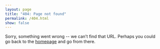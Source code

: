 ```yaml
---
layout: page
title: "404: Page not found"
permalink: /404.html
show: false
---
```


Sorry, something went wrong -- we can’t find that URL. Perhaps you could go
back to the [homepage][home] and go from there.

[home]: /
